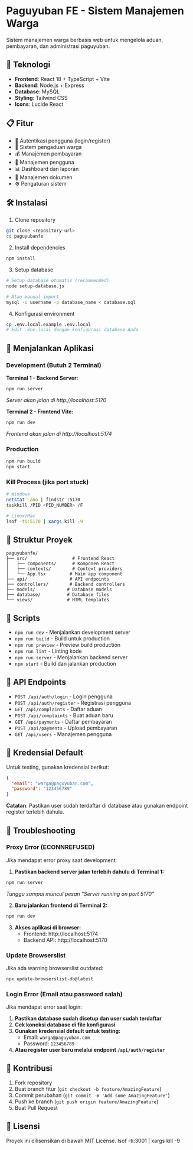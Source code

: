 # Paguyuban FE - Sistem Manajemen Warga

Sistem manajemen warga berbasis web untuk mengelola aduan, pembayaran, dan administrasi paguyuban.

## 🚀 Teknologi

- **Frontend**: React 18 + TypeScript + Vite
- **Backend**: Node.js + Express
- **Database**: MySQL
- **Styling**: Tailwind CSS
- **Icons**: Lucide React

## 📋 Fitur

- 🔐 Autentikasi pengguna (login/register)
- 📝 Sistem pengaduan warga
- 💰 Manajemen pembayaran
- 👥 Manajemen pengguna
- 📊 Dashboard dan laporan
- 📄 Manajemen dokumen
- ⚙️ Pengaturan sistem

## 🛠️ Instalasi

1. Clone repository
```bash
git clone <repository-url>
cd paguyubanfe
```

2. Install dependencies
```bash
npm install
```

3. Setup database
```bash
# Setup database otomatis (recommended)
node setup-database.js

# Atau manual import
mysql -u username -p database_name < database.sql
```

4. Konfigurasi environment
```bash
cp .env.local.example .env.local
# Edit .env.local dengan konfigurasi database Anda
```

## 🚀 Menjalankan Aplikasi

### Development (Butuh 2 Terminal)

**Terminal 1 - Backend Server:**
```bash
npm run server
```
*Server akan jalan di http://localhost:5170*

**Terminal 2 - Frontend Vite:**
```bash
npm run dev
```
*Frontend akan jalan di http://localhost:5174*

### Production
```bash
npm run build
npm start
```

### Kill Process (jika port stuck)
```bash
# Windows
netstat -ano | findstr :5170
taskkill /PID <PID_NUMBER> /F

# Linux/Mac
lsof -ti:5170 | xargs kill -9
```

## 📁 Struktur Proyek

```
paguyubanfe/
├── src/                 # Frontend React
│   ├── components/      # Komponen React
│   ├── contexts/        # Context providers
│   └── App.tsx         # Main app component
├── api/                # API endpoints
├── controllers/        # Backend controllers
├── models/            # Database models
├── database/          # Database files
└── views/             # HTML templates
```

## 🔧 Scripts

- `npm run dev` - Menjalankan development server
- `npm run build` - Build untuk production
- `npm run preview` - Preview build production
- `npm run lint` - Linting kode
- `npm run server` - Menjalankan backend server
- `npm start` - Build dan jalankan production

## 📝 API Endpoints

- `POST /api/auth/login` - Login pengguna
- `POST /api/auth/register` - Registrasi pengguna
- `GET /api/complaints` - Daftar aduan
- `POST /api/complaints` - Buat aduan baru
- `GET /api/payments` - Daftar pembayaran
- `POST /api/payments` - Upload pembayaran
- `GET /api/users` - Manajemen pengguna

## 🔑 Kredensial Default

Untuk testing, gunakan kredensial berikut:
```json
{
  "email": "warga@paguyuban.com",
  "password": "123456789"
}
```

**Catatan**: Pastikan user sudah terdaftar di database atau gunakan endpoint register terlebih dahulu.

## 🔧 Troubleshooting

### Proxy Error (ECONNREFUSED)
Jika mendapat error proxy saat development:

1. **Pastikan backend server jalan terlebih dahulu di Terminal 1:**
```bash
npm run server
```
*Tunggu sampai muncul pesan "Server running on port 5170"*

2. **Baru jalankan frontend di Terminal 2:**
```bash
npm run dev
```

3. **Akses aplikasi di browser:**
   - Frontend: http://localhost:5174
   - Backend API: http://localhost:5170

### Update Browserslist
Jika ada warning browserslist outdated:
```bash
npx update-browserslist-db@latest
```

### Login Error (Email atau password salah)
Jika mendapat error saat login:

1. **Pastikan database sudah disetup dan user sudah terdaftar**
2. **Cek koneksi database di file konfigurasi**
3. **Gunakan kredensial default untuk testing:**
   - Email: `warga@paguyuban.com`
   - Password: `123456789`
4. **Atau register user baru melalui endpoint `/api/auth/register`**

## 🤝 Kontribusi

1. Fork repository
2. Buat branch fitur (`git checkout -b feature/AmazingFeature`)
3. Commit perubahan (`git commit -m 'Add some AmazingFeature'`)
4. Push ke branch (`git push origin feature/AmazingFeature`)
5. Buat Pull Request

## 📄 Lisensi

Proyek ini dilisensikan di bawah MIT License.
lsof -ti:3001 | xargs kill -9